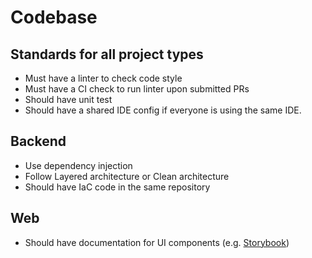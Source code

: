 # Codebase

## Standards for all project types

- Must have a linter to check code style
- Must have a CI check to run linter upon submitted PRs
- Should have unit test
- Should have a shared IDE config if everyone is using the same IDE.


## Backend

- Use dependency injection
- Follow Layered architecture or Clean architecture
- Should have IaC code in the same repository


## Web

- Should have documentation for UI components (e.g. [Storybook](https://storybook.js.org/))